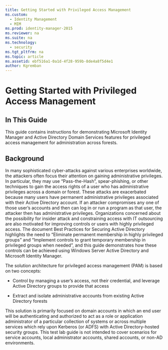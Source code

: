 ```yaml
---
title: Getting Started with Privileged Access Management
ms.custom: 
  - Identity Management
  - MIM
ms.prod: identity-manager-2015
ms.reviewer: na
ms.suite: na
ms.technology: 
  - security
ms.tgt_pltfrm: na
ms.topic: article
ms.assetid: ebf516a1-0a1d-4f28-959b-8de4a8f5d4e1
author: Kgremban
---
```

# Getting Started with Privileged Access Management

## In This Guide
This guide contains instructions for demonstrating Microsoft Identity Manager and Active Directory Domain Services features for privileged access management for administration across forests.

## Background
In many sophisticated cyber-attacks against various enterprises worldwide, the attackers often focus their attention on gaining administrative privileges.  In particular, they may use “Pass-the-Hash”, spear-phishing, or other techniques to gain the access rights of a user who has administrative privileges across a domain or forest.  These attacks are exacerbated because many users have permanent administrative privileges associated with their Active Directory account.  If an attacker compromises any one of those user’s accounts and then can log in or run a program as that user, the attacker then has administrative privileges. Organizations concerned about the possibility for insider attack and constraining access with IT outsourcing are also motivated for improving controls or users with highly privileged access.  The document Best Practices for Securing Active Directory highlights the need to “Eliminate permanent membership in highly privileged groups” and “Implement controls to grant temporary membership in privileged groups when needed”, and this guide demonstrates how these controls can be achieved using Windows Server Active Directory and Microsoft Identity Manager.

The solution architecture for privileged access management (PAM) is based on two concepts:

-   Control by managing a user’s access, not their credential, and leverage Active Directory groups to provide that access

-   Extract and isolate administrative accounts from existing Active Directory forests

This solution is primarily focused on domain accounts in which an end user will be authenticating and authorized to act as a role or application administrator of a particular collection of systems or across multiple services which rely upon Kerberos (or ADFS) with Active Directory-hosted security groups.  This test lab guide is not intended to cover scenarios for service accounts, local administrator accounts, shared accounts, or non-AD environments.

